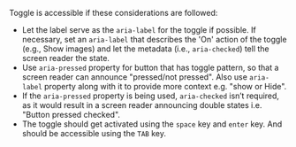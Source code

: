 Toggle is accessible if these considerations are followed:

- Let the label serve as the `aria-label` for the toggle if possible. If necessary, set an `aria-label` that describes the 'On' action of the toggle (e.g., Show images) and let the metadata (i.e., `aria-checked`) tell the screen reader the state.
- Use `aria-pressed` property for button that has toggle pattern, so that a screen reader can announce "pressed/not pressed". Also use `aria-label` property along with it to provide more context e.g. "show or Hide".
- If the `aria-pressed` property is being used, `aria-checked` isn’t required, as it would result in a screen reader announcing double states i.e. "Button pressed checked".
- The toggle should get activated using the `space` key and `enter` key. And should be accessible using the `TAB` key.
